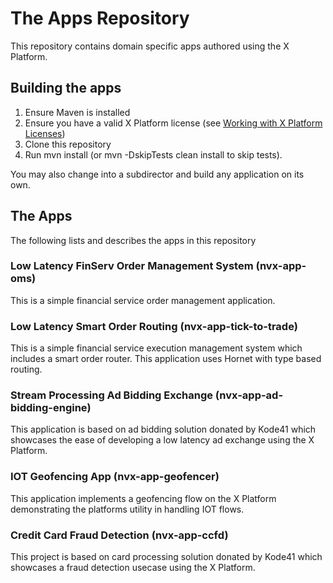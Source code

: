 # The Apps Repository

This repository contains domain specific apps authored using the X Platform.

## Building the apps
1. Ensure Maven is installed
2. Ensure you have a valid X Platform license (see [Working with X Platform Licenses](https://docs.neeveresearch.com/display/TALONDOC/Working+with+X+Platform+Licenses))
2. Clone this repository
3. Run mvn install (or mvn -DskipTests clean install to skip tests). 

You may also change into a subdirector and build any application on its own. 

## The Apps
The following lists and describes the apps in this repository

### Low Latency FinServ Order Management System (nvx-app-oms)
This is a simple financial service order management application. 

### Low Latency Smart Order Routing (nvx-app-tick-to-trade)
This is a simple financial service execution management system which includes a smart order router. This application uses Hornet with type based routing.

### Stream Processing Ad Bidding Exchange (nvx-app-ad-bidding-engine)
This application is based on ad bidding solution donated by Kode41 which showcases the ease of developing a low latency ad exchange using the X Platform.

### IOT Geofencing App (nvx-app-geofencer)
This application implements a geofencing flow on the X Platform demonstrating the platforms utility in handling IOT flows. 

### Credit Card Fraud Detection (nvx-app-ccfd)
This project is based on card processing solution donated by Kode41 which showcases a fraud detection usecase using the X Platform. 
